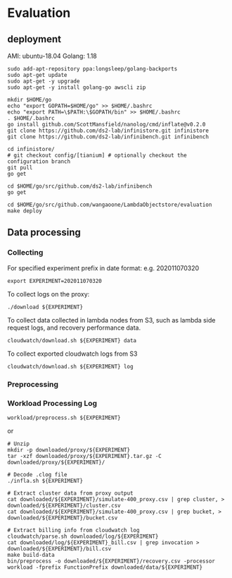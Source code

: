 # Evaluation

## deployment

AMI: ubuntu-18.04
Golang: 1.18

~~~
sudo add-apt-repository ppa:longsleep/golang-backports
sudo apt-get update
sudo apt-get -y upgrade
sudo apt-get -y install golang-go awscli zip

mkdir $HOME/go
echo "export GOPATH=$HOME/go" >> $HOME/.bashrc
echo "export PATH=\$PATH:\$GOPATH/bin" >> $HOME/.bashrc
. $HOME/.bashrc
go install github.com/ScottMansfield/nanolog/cmd/inflate@v0.2.0
git clone https://github.com/ds2-lab/infinistore.git infinistore
git clone https://github.com/ds2-lab/infinibench.git infinibench

cd infinistore/
# git checkout config/[tianium] # optionally checkout the configuration branch
git pull
go get

cd $HOME/go/src/github.com/ds2-lab/infinibench
go get

cd $HOME/go/src/github.com/wangaoone/LambdaObjectstore/evaluation
make deploy
~~~

## Data processing

### Collecting

For specified experiment prefix in date format: e.g. 202011070320

~~~
export EXPERIMENT=202011070320
~~~

To collect logs on the proxy:

~~~
./download ${EXPERIMENT}
~~~

To collect data collected in lambda nodes from S3, such as lambda side request logs, and recovery performance data.

~~~
cloudwatch/download.sh ${EXPERIMENT} data
~~~

To collect exported cloudwatch logs from S3

~~~
cloudwatch/download.sh ${EXPERIMENT} log
~~~

### Preprocessing


### Workload Processing Log

~~~
workload/preprocess.sh ${EXPERIMENT}
~~~

or

~~~
# Unzip
mkdir -p downloaded/proxy/${EXPERIMENT}
tar -xzf downloaded/proxy/${EXPERIMENT}.tar.gz -C downloaded/proxy/${EXPERIMENT}/

# Decode .clog file
./infla.sh ${EXPERIMENT}

# Extract cluster data from proxy output
cat downloaded/${EXPERIMENT}/simulate-400_proxy.csv | grep cluster, > downloaded/${EXPERIMENT}/cluster.csv
cat downloaded/${EXPERIMENT}/simulate-400_proxy.csv | grep bucket, > downloaded/${EXPERIMENT}/bucket.csv

# Extract billing info from cloudwatch log
cloudwatch/parse.sh downloaded/log/${EXPERIMENT}
cat downloaded/log/${EXPERIMENT}_bill.csv | grep invocation > downloaded/${EXPERIMENT}/bill.csv
make build-data
bin/preprocess -o downloaded/${EXPERIMENT}/recovery.csv -processor workload -fprefix FunctionPrefix downloaded/data/${EXPERIMENT}
~~~
